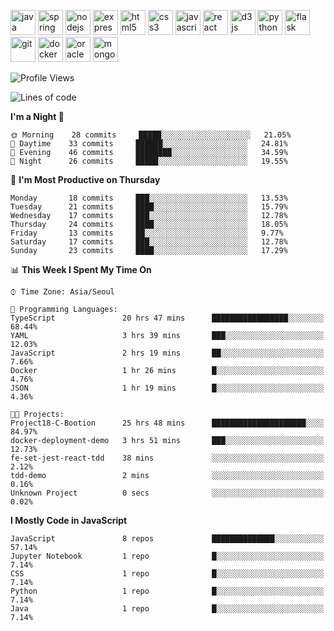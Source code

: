 <p align="left">
    <img src="https://devicons.github.io/devicon/devicon.git/icons/java/java-original-wordmark.svg" alt="java" width="40" height="40"/>
    <img src="https://www.vectorlogo.zone/logos/springio/springio-icon.svg" alt="spring" width="40" height="40"/>
    <img src="https://devicons.github.io/devicon/devicon.git/icons/nodejs/nodejs-original-wordmark.svg" alt="nodejs" width="40" height="40"/>
    <img src="https://devicons.github.io/devicon/devicon.git/icons/express/express-original-wordmark.svg" alt="express" width="40" height="40"/>
    <img src="https://devicons.github.io/devicon/devicon.git/icons/html5/html5-original-wordmark.svg" alt="html5" width="40" height="40"/>
    <img src="https://devicons.github.io/devicon/devicon.git/icons/css3/css3-original-wordmark.svg" alt="css3" width="40" height="40"/>
    <img src="https://devicons.github.io/devicon/devicon.git/icons/javascript/javascript-original.svg" alt="javascript" width="40" height="40"/>
    <img src="https://devicons.github.io/devicon/devicon.git/icons/react/react-original-wordmark.svg" alt="react" width="40" height="40"/>
    <img src="https://devicons.github.io/devicon/devicon.git/icons/d3js/d3js-original.svg" alt="d3js" width="40" height="40"/>
    <img src="https://devicons.github.io/devicon/devicon.git/icons/python/python-original.svg" alt="python" width="40" height="40"/>
    <img src="https://www.vectorlogo.zone/logos/pocoo_flask/pocoo_flask-icon.svg" alt="flask" width="40" height="40"/>
    <img src="https://www.vectorlogo.zone/logos/git-scm/git-scm-icon.svg" alt="git" width="40" height="40"/>
    <img src="https://devicons.github.io/devicon/devicon.git/icons/docker/docker-original-wordmark.svg" alt="docker" width="40" height="40"/>
    <img src="https://devicons.github.io/devicon/devicon.git/icons/oracle/oracle-original.svg" alt="oracle" width="40" height="40"/>
    <img src="https://devicons.github.io/devicon/devicon.git/icons/mongodb/mongodb-original-wordmark.svg" alt="mongodb" width="40" height="40"/>
</p>

<!--START_SECTION:waka-->
![Profile Views](http://img.shields.io/badge/Profile%20Views-1-blue)

![Lines of code](https://img.shields.io/badge/From%20Hello%20World%20I%27ve%20Written-804472%20lines%20of%20code-blue)

**I'm a Night 🦉** 

```text
🌞 Morning    28 commits     █████░░░░░░░░░░░░░░░░░░░░   21.05% 
🌆 Daytime    33 commits     ██████░░░░░░░░░░░░░░░░░░░   24.81% 
🌃 Evening    46 commits     ████████░░░░░░░░░░░░░░░░░   34.59% 
🌙 Night      26 commits     █████░░░░░░░░░░░░░░░░░░░░   19.55%

```
📅 **I'm Most Productive on Thursday** 

```text
Monday       18 commits     ███░░░░░░░░░░░░░░░░░░░░░░   13.53% 
Tuesday      21 commits     ████░░░░░░░░░░░░░░░░░░░░░   15.79% 
Wednesday    17 commits     ███░░░░░░░░░░░░░░░░░░░░░░   12.78% 
Thursday     24 commits     ████░░░░░░░░░░░░░░░░░░░░░   18.05% 
Friday       13 commits     ██░░░░░░░░░░░░░░░░░░░░░░░   9.77% 
Saturday     17 commits     ███░░░░░░░░░░░░░░░░░░░░░░   12.78% 
Sunday       23 commits     ████░░░░░░░░░░░░░░░░░░░░░   17.29%

```


📊 **This Week I Spent My Time On** 

```text
⌚︎ Time Zone: Asia/Seoul

💬 Programming Languages: 
TypeScript               20 hrs 47 mins      █████████████████░░░░░░░░   68.44% 
YAML                     3 hrs 39 mins       ███░░░░░░░░░░░░░░░░░░░░░░   12.03% 
JavaScript               2 hrs 19 mins       ██░░░░░░░░░░░░░░░░░░░░░░░   7.66% 
Docker                   1 hr 26 mins        █░░░░░░░░░░░░░░░░░░░░░░░░   4.76% 
JSON                     1 hr 19 mins        █░░░░░░░░░░░░░░░░░░░░░░░░   4.36%

🐱‍💻 Projects: 
Project18-C-Bootion      25 hrs 48 mins      █████████████████████░░░░   84.97% 
docker-deployment-demo   3 hrs 51 mins       ███░░░░░░░░░░░░░░░░░░░░░░   12.73% 
fe-set-jest-react-tdd    38 mins             ░░░░░░░░░░░░░░░░░░░░░░░░░   2.12% 
tdd-demo                 2 mins              ░░░░░░░░░░░░░░░░░░░░░░░░░   0.16% 
Unknown Project          0 secs              ░░░░░░░░░░░░░░░░░░░░░░░░░   0.02%

```

**I Mostly Code in JavaScript** 

```text
JavaScript               8 repos             ██████████████░░░░░░░░░░░   57.14% 
Jupyter Notebook         1 repo              █░░░░░░░░░░░░░░░░░░░░░░░░   7.14% 
CSS                      1 repo              █░░░░░░░░░░░░░░░░░░░░░░░░   7.14% 
Python                   1 repo              █░░░░░░░░░░░░░░░░░░░░░░░░   7.14% 
Java                     1 repo              █░░░░░░░░░░░░░░░░░░░░░░░░   7.14%

```



<!--END_SECTION:waka-->

